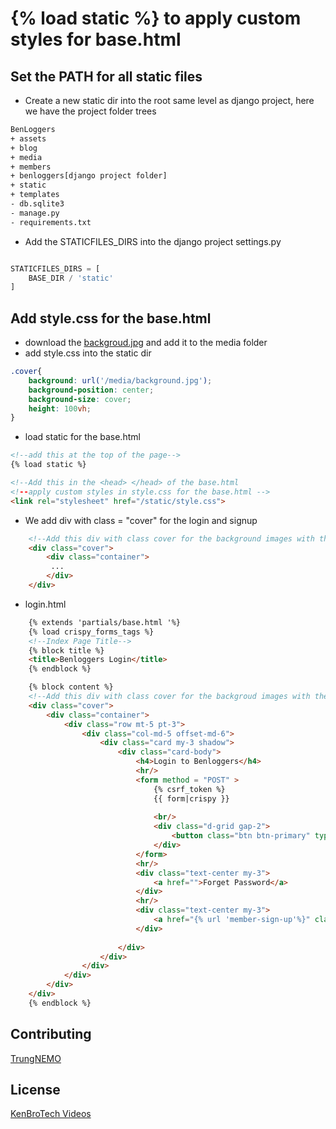 # {% load static %} to apply custom styles for base.html

## Set the PATH for all static files
- Create a new static dir into the root same level as django project, here we have the project folder trees
```bash
BenLoggers
+ assets
+ blog
+ media
+ members
+ benloggers[django project folder]
+ static
+ templates
- db.sqlite3
- manage.py
- requirements.txt
```

- Add the STATICFILES_DIRS into the django project settings.py
```python

STATICFILES_DIRS = [
    BASE_DIR / 'static'
]
```

## Add style.css for the base.html
- download the [backgroud.jpg](https://github.com/trungnemo/quickblog/blob/master/media/background.jpg)  and add it to the media folder
- add style.css into the static dir
```css
.cover{
    background: url('/media/background.jpg');
    background-position: center;
    background-size: cover;
    height: 100vh;
}
```
- load static for the base.html
```html
<!--add this at the top of the page-->
{% load static %}

<!--Add this in the <head> </head> of the base.html
<!--apply custom styles in style.css for the base.html -->
<link rel="stylesheet" href="/static/style.css">

```
- We add div with class = "cover" for the login and signup
```html
    <!--Add this div with class cover for the background images with the !important -> the important will overwrite the bootstrap class-->
    <div class="cover">
        <div class="container">
         ...
        </div> 
    </div>
```
- login.html
```html
    {% extends 'partials/base.html '%}
    {% load crispy_forms_tags %}
    <!--Index Page Title-->
    {% block title %}
    <title>Benloggers Login</title>
    {% endblock %}

    {% block content %}
    <!--Add this div with class cover for the backgroud images with the !important -> the important will overwrite the bootstrap class-->
    <div class="cover">
        <div class="container">
            <div class="row mt-5 pt-3">
                <div class="col-md-5 offset-md-6">
                    <div class="card my-3 shadow">
                        <div class="card-body">
                            <h4>Login to Benloggers</h4>
                            <hr/>
                            <form method = "POST" >
                                {% csrf_token %}
                                {{ form|crispy }}
                                
                                <br/>
                                <div class="d-grid gap-2">
                                    <button class="btn btn-primary" type="submit">Login</button>
                                </div>
                            </form>
                            <hr/>
                            <div class="text-center my-3">
                                <a href="">Forget Password</a>
                            </div>
                            <hr/>
                            <div class="text-center my-3">
                                <a href="{% url 'member-sign-up'%}" class="btn btn-success">Create an account</a>
                            </div>
                        
                        </div>
                    </div>
                </div>
            </div>
        </div>
    </div>
    {% endblock %}
```

 

## Contributing
[TrungNEMO](https://www.facebook.com/TrungNEMO)
## License
[KenBroTech Videos](https://www.youtube.com/playlist?list=PLInvlTu9nmo9Saxdd70M4f0m5jcPrWXd7)
